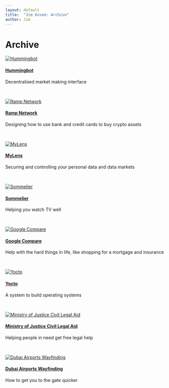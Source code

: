 ```yaml
---
layout: default
title:  "Jim Kosem: Archive"
author: Jim
---
```


# Archive

[![Hummingbot]({{site.url}}assets/images/hummingbot-card.png)](hummingbot.html)

#### [Hummingbot](hummingbot.html)

Decentralised market making interface

&nbsp;

[![Ramp Network]({{site.url}}assets/images/ramp-card.png)](ramp.html)

#### [Ramp Network](ramp.html)

Designing how to use bank and credit cards to buy crypto assets

&nbsp;

[![MyLens]({{site.url}}assets/images/mylens-card.png)](mylens.html)

#### [MyLens](mylens.html)

Securing and controlling your personal data and data markets

&nbsp;

[![Sommelier]({{site.url}}assets/images/sommelier-card.png)](sommelier.html)

#### [Sommelier](sommelier.html)

Helping you watch TV well

&nbsp;

[![Google Compare]({{site.url}}assets/images/google-compare-card.png)](google-compare.html)

#### [Google Compare](google-compare.html)

Help with the hard things in life, like shopping for a mortgage and insurance

&nbsp;

[![Yocto]({{site.url}}assets/images/yocto-card.png)](yocto.html)

#### [Yocto](yocto.html)

A system to build operating systems

&nbsp;

[![Ministry of Justice Civil Legal Aid]({{site.url}}assets/images/moj-cla-card.png)](moj-cla.html)

#### [Ministry of Justice Civil Legal Aid](moj-cla.html)

Helping people in need get free legal help

&nbsp;

[![Dubai Airports Wayfinding]({{site.url}}assets/images/dubai-airport-card.png)](dubai-airport.html)

#### [Dubai Airports Wayfinding](dubai-airport.html)

How to get you to the gate quicker
